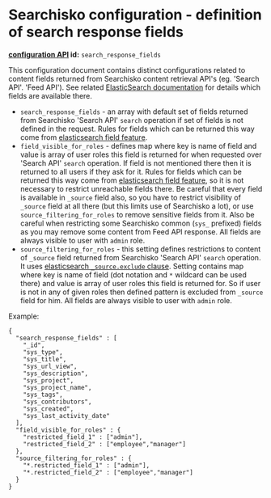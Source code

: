 Searchisko configuration - definition of search response fields
===============================================================

**[configuration API](http://docs.jbossorg.apiary.io/#managementapiconfiguration) id:** `search_response_fields`

This configuration document contains distinct configurations related to content fields returned from 
Searchisko content retrieval API's (eg. 'Search API'. 'Feed API'). 
See related [ElasticSearch documentation](http://www.elasticsearch.org/guide/en/elasticsearch/reference/1.3/search-request-fields.html) 
for details which fields are available there.

* `search_response_fields` - an array with default set of fields returned from Searchisko 'Search API' 
`search` operation if set of fields is not defined in the request. Rules for fields which can be returned 
this way come from [elasticsearch field feature](http://www.elasticsearch.org/guide/en/elasticsearch/reference/current/search-request-fields.html).
* `field_visible_for_roles` - defines map where key is name of field and value is array of user roles 
this field is returned for when requested over 'Search API' `search` operation. If field is not mentioned 
there then it is returned to all users if they ask for it. Rules for fields which can be returned 
this way come from [elasticsearch field feature](http://www.elasticsearch.org/guide/en/elasticsearch/reference/current/search-request-fields.html), 
so it is not necessary to restrict unreachable fields there.
Be careful that every field is available in `_source` field also, so you have to restrict visibility 
of `_source` field at all there (but this limits use of Searchisko a lot), or use `source_filtering_for_roles` to remove sensitive fields from it. 
Also be careful when restricting some Searchisko common (`sys_` prefixed) fields as you may remove some content 
from Feed API response. All fields are always visible to user with `admin` role. 
* `source_filtering_for_roles` - this setting defines restrictions to content of `_source` field returned from Searchisko 'Search API' 
`search` operation. It uses [elasticsearch `_source.exclude` clause](http://www.elasticsearch.org/guide/en/elasticsearch/reference/current/search-request-source-filtering.html).
Setting contains map where key is name of field (dot notation and `*` wildcard can be used there) and value is array of user roles 
this field is returned for. So if user is not in any of given roles then defined pattern is excluded from `_source` field for him.
All fields are always visible to user with `admin` role.


Example:

	{
	  "search_response_fields" : [
	    "_id",
	    "sys_type",
	    "sys_title",
	    "sys_url_view", 
	    "sys_description", 
	    "sys_project", 
	    "sys_project_name", 
	    "sys_tags", 
	    "sys_contributors", 
	    "sys_created", 
	    "sys_last_activity_date" 
	  ],
	  "field_visible_for_roles" : {
	    "restricted_field_1" : ["admin"],
	    "restricted_field_2" : ["employee","manager"] 
	  },
	  "source_filtering_for_roles" : {
	    "*.restricted_field_1" : ["admin"],
	    "*.restricted_field_2" : ["employee","manager"]
	  }
	}
